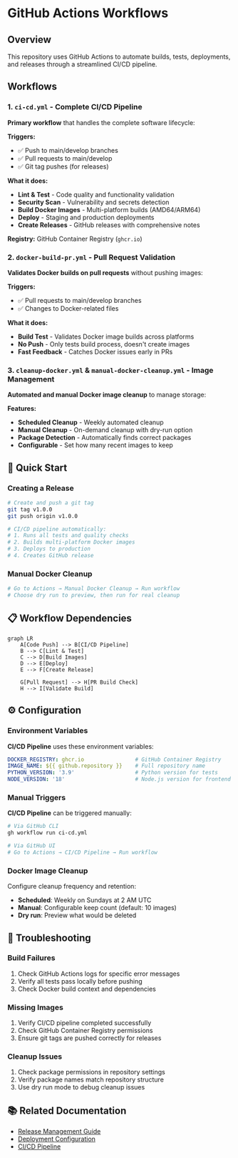 # GitHub Actions Workflows

## Overview

This repository uses GitHub Actions to automate builds, tests, deployments, and releases through a streamlined CI/CD pipeline.

## Workflows

### 1. `ci-cd.yml` - Complete CI/CD Pipeline

**Primary workflow** that handles the complete software lifecycle:

**Triggers:**
- ✅ Push to main/develop branches  
- ✅ Pull requests to main/develop
- ✅ Git tag pushes (for releases)

**What it does:**
- **Lint & Test** - Code quality and functionality validation
- **Security Scan** - Vulnerability and secrets detection
- **Build Docker Images** - Multi-platform builds (AMD64/ARM64)
- **Deploy** - Staging and production deployments
- **Create Releases** - GitHub releases with comprehensive notes

**Registry:** GitHub Container Registry (`ghcr.io`)

### 2. `docker-build-pr.yml` - Pull Request Validation

**Validates Docker builds on pull requests** without pushing images:

**Triggers:**
- ✅ Pull requests to main/develop branches
- ✅ Changes to Docker-related files

**What it does:**
- **Build Test** - Validates Docker image builds across platforms
- **No Push** - Only tests build process, doesn't create images
- **Fast Feedback** - Catches Docker issues early in PRs

### 3. `cleanup-docker.yml` & `manual-docker-cleanup.yml` - Image Management

**Automated and manual Docker image cleanup** to manage storage:

**Features:**
- **Scheduled Cleanup** - Weekly automated cleanup
- **Manual Cleanup** - On-demand cleanup with dry-run option
- **Package Detection** - Automatically finds correct packages
- **Configurable** - Set how many recent images to keep

## 🚀 Quick Start

### Creating a Release
```bash
# Create and push a git tag
git tag v1.0.0
git push origin v1.0.0

# CI/CD pipeline automatically:
# 1. Runs all tests and quality checks
# 2. Builds multi-platform Docker images  
# 3. Deploys to production
# 4. Creates GitHub release
```

### Manual Docker Cleanup
```bash
# Go to Actions → Manual Docker Cleanup → Run workflow
# Choose dry run to preview, then run for real cleanup
```

## 📋 Workflow Dependencies

```mermaid
graph LR
    A[Code Push] --> B[CI/CD Pipeline]
    B --> C[Lint & Test]
    C --> D[Build Images]
    D --> E[Deploy]
    E --> F[Create Release]
    
    G[Pull Request] --> H[PR Build Check]
    H --> I[Validate Build]
```

## ⚙️ Configuration

### Environment Variables

**CI/CD Pipeline** uses these environment variables:
```yaml
DOCKER_REGISTRY: ghcr.io                # GitHub Container Registry
IMAGE_NAME: ${{ github.repository }}    # Full repository name
PYTHON_VERSION: '3.9'                   # Python version for tests
NODE_VERSION: '18'                      # Node.js version for frontend
```

### Manual Triggers

**CI/CD Pipeline** can be triggered manually:
```bash
# Via GitHub CLI
gh workflow run ci-cd.yml

# Via GitHub UI
# Go to Actions → CI/CD Pipeline → Run workflow
```

### Docker Image Cleanup

Configure cleanup frequency and retention:
- **Scheduled**: Weekly on Sundays at 2 AM UTC
- **Manual**: Configurable keep count (default: 10 images)
- **Dry run**: Preview what would be deleted

## 🔧 Troubleshooting

### Build Failures
1. Check GitHub Actions logs for specific error messages
2. Verify all tests pass locally before pushing
3. Check Docker build context and dependencies

### Missing Images  
1. Verify CI/CD pipeline completed successfully
2. Check GitHub Container Registry permissions
3. Ensure git tags are pushed correctly for releases

### Cleanup Issues
1. Check package permissions in repository settings
2. Verify package names match repository structure
3. Use dry run mode to debug cleanup issues

## 📚 Related Documentation

- [Release Management Guide](../RELEASES.md)
- [Deployment Configuration](../DEPLOYMENT.md)
- [CI/CD Pipeline](ci-cd.yml)
